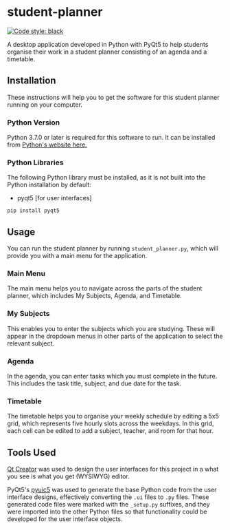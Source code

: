 # student-planner

[![Code style: black](https://img.shields.io/badge/code%20style-black-000000.svg)](https://github.com/psf/black)

A desktop application developed in Python with PyQt5 to help students organise
their work in a student planner consisting of an agenda and a timetable.

## Installation

These instructions will help you to get the software for this student planner
running on your computer.

### Python Version

Python 3.7.0 or later is required for this software to run. It can be installed
from [Python's website here.](https://www.python.org/getit/)

### Python Libraries

The following Python library must be installed, as it is not built into the
Python installation by default:

- pyqt5 [for user interfaces]

```
pip install pyqt5
```

## Usage

You can run the student planner by running `student_planner.py`, which will
provide you with a main menu for the application.

### Main Menu

The main menu helps you to navigate across the parts of the student planner,
which includes My Subjects, Agenda, and Timetable.

### My Subjects

This enables you to enter the subjects which you are studying. These will appear
in the dropdown menus in other parts of the application to select the relevant
subject.

### Agenda

In the agenda, you can enter tasks which you must complete in the future. This
includes the task title, subject, and due date for the task.

### Timetable

The timetable helps you to organise your weekly schedule by editing a 5x5 grid,
which represents five hourly slots across the weekdays. In this grid, each cell
can be edited to add a subject, teacher, and room for that hour.

## Tools Used

[Qt Creator](https://www.qt.io/download) was used to design the user interfaces
for this project in a what you see is what you get (WYSIWYG) editor.

PyQt5's
[pyuic5](https://www.riverbankcomputing.com/static/Docs/PyQt5/designer.html)
was used to generate the base Python code from the user interface designs,
effectively converting the `.ui` files to `.py` files. These generated code
files were marked with the `_setup.py` suffixes, and they were imported into the
other Python files so that functionality could be developed for the user
interface objects. 